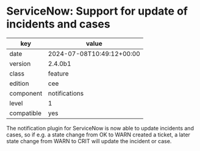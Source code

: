 [//]: # (werk v2)
# ServiceNow: Support for update of incidents and cases

key        | value
---------- | ---
date       | 2024-07-08T10:49:12+00:00
version    | 2.4.0b1
class      | feature
edition    | cee
component  | notifications
level      | 1
compatible | yes

The notification plugin for ServiceNow is now able to update incidents and
cases, so if e.g. a state change from OK to WARN created a ticket, a later
state change from WARN to CRIT will update the incident or case.
